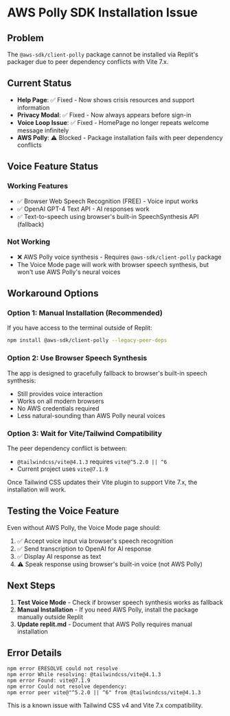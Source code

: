 # AWS Polly SDK Installation Issue

## Problem
The `@aws-sdk/client-polly` package cannot be installed via Replit's packager due to peer dependency conflicts with Vite 7.x.

## Current Status
- **Help Page**: ✅ Fixed - Now shows crisis resources and support information
- **Privacy Modal**: ✅ Fixed - Now always appears before sign-in
- **Voice Loop Issue**: ✅ Fixed - HomePage no longer repeats welcome message infinitely
- **AWS Polly**: ⚠️ Blocked - Package installation fails with peer dependency conflicts

## Voice Feature Status

### Working Features
- ✅ Browser Web Speech Recognition (FREE) - Voice input works
- ✅ OpenAI GPT-4 Text API - AI responses work
- ✅ Text-to-speech using browser's built-in SpeechSynthesis API (fallback)

### Not Working
- ❌ AWS Polly voice synthesis - Requires `@aws-sdk/client-polly` package
- The Voice Mode page will work with browser speech synthesis, but won't use AWS Polly's neural voices

## Workaround Options

### Option 1: Manual Installation (Recommended)
If you have access to the terminal outside of Replit:
```bash
npm install @aws-sdk/client-polly --legacy-peer-deps
```

### Option 2: Use Browser Speech Synthesis
The app is designed to gracefully fallback to browser's built-in speech synthesis:
- Still provides voice interaction
- Works on all modern browsers
- No AWS credentials required
- Less natural-sounding than AWS Polly neural voices

### Option 3: Wait for Vite/Tailwind Compatibility
The peer dependency conflict is between:
- `@tailwindcss/vite@4.1.3` requires `vite@^5.2.0 || ^6`
- Current project uses `vite@7.1.9`

Once Tailwind CSS updates their Vite plugin to support Vite 7.x, the installation will work.

## Testing the Voice Feature

Even without AWS Polly, the Voice Mode page should:
1. ✅ Accept voice input via browser's speech recognition
2. ✅ Send transcription to OpenAI for AI response
3. ✅ Display AI response as text
4. ⚠️ Speak response using browser's built-in voice (not AWS Polly)

## Next Steps

1. **Test Voice Mode** - Check if browser speech synthesis works as fallback
2. **Manual Installation** - If you need AWS Polly, install the package manually outside Replit
3. **Update replit.md** - Document that AWS Polly requires manual installation

## Error Details
```
npm error ERESOLVE could not resolve
npm error While resolving: @tailwindcss/vite@4.1.3
npm error Found: vite@7.1.9
npm error Could not resolve dependency:
npm error peer vite@"^5.2.0 || ^6" from @tailwindcss/vite@4.1.3
```

This is a known issue with Tailwind CSS v4 and Vite 7.x compatibility.
